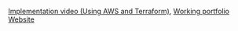 [Implementation video (Using AWS and Terraform)](https://drive.google.com/drive/folders/11tCLnpEc3g_O4PfQ0irmgxnHXdYIWGEP?usp=drive_link),
[Working portfolio Website](https://tinyurl.com/parinagargportfolio16)
